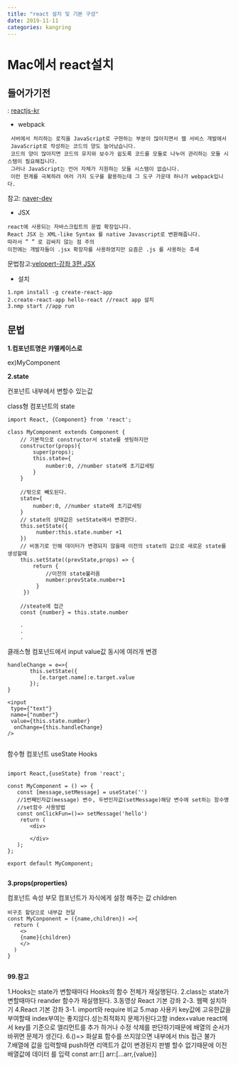 ```yaml
---
title: "react 설치 및 기본 구성"
date: 2019-11-11
categories: kangring
---
```




# Mac에서 react설치 
## 들어가기전
 : [reactjs-kr](https://reactjs-kr.firebaseapp.com/docs/installation.html, "참조")

* webpack
```
 서버에서 처리하는 로직을 JavaScript로 구현하는 부분이 많아지면서 웹 서비스 개발에서
 JavaScript로 작성하는 코드의 양도 늘어났습니다. 
 코드의 양이 많아지면 코드의 유지와 보수가 쉽도록 코드를 모듈로 나누어 관리하는 모듈 시스템이 필요해집니다. 
 그러나 JavaScript는 언어 자체가 지원하는 모듈 시스템이 없습니다. 
 이런 한계를 극복하려 여러 가지 도구를 활용하는데 그 도구 가운데 하나가 webpack입니다.
```
참고: [naver-dev](https://d2.naver.com/helloworld/0239818, "참조")
    
* JSX
```
react에 사용되는 자바스크립트의 문법 확장입니다.
React JSX 는 XML-like Syntax 를 native Javascript로 변환해줍니다.  
따라서 ” ” 로 감싸지 않는 점 주의
이전에는 개발자들이 .jsx 확장자를 사용하였지만 요즘은 .js 를 사용하는 추세
```
문법참고:[velopert-강좌 3편 JSX](https://velopert.com/867)

* 설치 
```
1.npm install -g create-react-app
2.create-react-app hello-react //react app 설치
3.nmp start //app run
```

## 문법
**1.컴포넌트명은 캬멜케이스로**

ex)MyComponent <MyComponent/>

**2.state**

컨포넌트 내부에서 변할수 있는값

class형 컴포넌트의 state
```
import React, {Component} from 'react';

class MyComponent extends Component {
    // 기본적으로 constructor서 state를 셋팅하지만 
    constructor(props){
        super(props);
        this.state={
            number:0, //number state에 초기값세팅
        }
    }
 
    //밖으로 빼도된다.
    state={
        number:0, //number state에 초기값세팅
    }
    // state의 상태값은 setState에서 변경한다.
    this.setState({
         number:this.state.number +1
    })    
    // 비동기로 인해 데이터가 변경되지 않을때 이전의 state의 값으로 새로운 state를 생성할때
    this.setState((prevState,props) => {
        return {
            //이전의 state불러옴
            number:prevState.number+1
         }
     })
    
    //steate에 접근
    const {number} = this.state.number 
    
    .
    .
    .
 ```
 
 
 
 클래스형 컴포넌드에서 input value값 동시에 여러개 변경
 ```
 handleChange = e=>{
        this.setState({
           [e.target.name]:e.target.value
        });
 }
 
 <input
  type={"text"}
  name={"number"}
  value={this.state.number}
   onChange={this.handleChange}
/>
    
 ```
 
 
 함수형 컴포넌트 useState Hooks

 ```

import React,{useState} from 'react';

const MyComponent = () => {
    const [message,setMessage] = useState('')
    //1번째인자값(message) 변수, 두번인자값(setMessage)해당 변수에 set하는 함수명
    //set함수 사용방법
    const onClickFun=()=> setMessage('hello')
     return (
        <div>
            
        </div>
    );
};

export default MyComponent;


```

**3.props(properties)**

컴포넌트 속성 부모 컴포넌트가 자식에게 설정 해주는 값 <MyComponent name='this is props'>children</MyComponent>

```
비구조 할당으로 내부값 전달
const MyConponent = ({name,children}) =>{
  return (
    <>
    {name}{children}
    </>
  )
}


```
**99.참고**

1.Hooks는 state가 변할때마다 Hooks의 함수 전체가 재실행된다.
2.class는 state가 변할때마다 reander 함수가 재실행된다.
3.동영상 React 기본 강좌 2-3. 웹팩 설치하기
4.React 기본 강좌 3-1. import와 require 비교
5.map 사용키 key값에 고유한값을 부여할때 index부여는 좋지않다.성는최적화지 문제가된다고함 index+value
  react에서 key를 기준으로 엘리먼트를 추가 하거나 수정 삭제를 판단하기때문에 배열의 순서가 바뀌면 문제가 생긴다. 
6.()=> 화살표 함수를 쓰지않으면 내부에서 this 접근 불가  
7.배열에 값을 입력할때 push하면 리액트가 값이 변경된지 판별 할수 없기때문에 이전배열값에 데이터 를 입력
  const arr:[]
  arr:[...arr,{value}]
   
